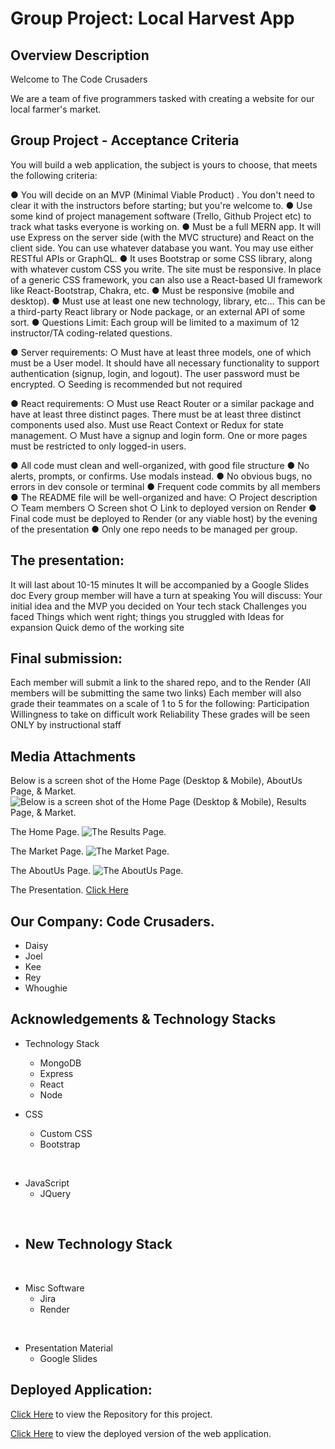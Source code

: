 # Group Project: Local Harvest App

## Overview Description
Welcome to The Code Crusaders

We are a team of five programmers tasked with creating a website for our local farmer's market. 



## Group Project - Acceptance Criteria

 You will build a web application, the subject is yours to choose, that meets the following criteria:

●	You will decide on an MVP (Minimal Viable Product) . You don't need to clear it with the instructors before starting; but you're welcome to.
●	Use some kind of project management software (Trello, Github Project etc) to track what tasks everyone is working on.
●	Must be a full MERN app. It will use Express on the server side (with the MVC structure) and React on the client side. You can use whatever database you want. You may use either RESTful APIs or GraphQL.
●	It uses Bootstrap or some CSS library, along with whatever custom CSS you write. The site must be responsive. In place of a generic CSS framework, you can also use a React-based UI framework like React-Bootstrap, Chakra, etc.
●	Must be responsive (mobile and desktop).
●	Must use at least one new technology, library, etc… This can be a third-party React library or Node package, or an external API of some sort.
●	Questions Limit:  Each group will be limited to a maximum of 12 instructor/TA coding-related questions.

●	Server requirements:
○	Must have at least three models, one of which must be a User model. It should have all necessary functionality to support authentication (signup, login, and logout). The user password must be encrypted.
○	Seeding is recommended but not required

●	React requirements:
○	Must use React Router or a similar package and have at least three distinct pages. There must be at least three distinct components used also. Must use React Context or Redux for state management.
○	Must have a signup and login form. One or more pages must be restricted to only logged-in users.

●	All code must clean and well-organized, with good file structure 
●	No alerts, prompts, or confirms. Use modals instead.
●	No obvious bugs, no errors in dev console or terminal
●	Frequent code commits by all members 
●	The README file will be well-organized and have:
○	Project description
○	Team members 
○	Screen shot 
○	Link to deployed version on Render 
●	Final code must be deployed to Render (or any viable host) by the evening of the presentation
●	Only one repo needs to be managed per group. 



## The presentation:
It will last about 10-15 minutes
It will be accompanied by a Google Slides doc 
Every group member will have a turn at speaking
You will discuss:
Your initial idea and the MVP you decided on
Your tech stack
Challenges you faced 
Things which went right; things you struggled with 
Ideas for expansion
Quick demo of the working site

## Final submission:
Each member will submit a link to the shared repo, and to the Render
(All members will be submitting the same two links)
Each member will also grade their teammates on a scale of 1 to 5 for the following:
Participation
Willingness to take on difficult work
Reliability
These grades will be seen ONLY by instructional staff 

## Media Attachments

Below is a screen shot of the Home Page (Desktop & Mobile), AboutUs Page, & Market.
![Below is a screen shot of the Home Page (Desktop & Mobile), Results Page, & Market.]()
![]()

The Home Page.
![The Results Page.]()

The Market Page.
![The Market Page.]()

The AboutUs Page.
![The AboutUs Page.]()

The Presentation.
[Click Here]() 

## Our Company: Code Crusaders.
- Daisy
- Joel
- Kee
- Rey
- Whoughie

## Acknowledgements & Technology Stacks

- Technology Stack
    - MongoDB
    - Express
    - React
    - Node 

- CSS
   - Custom CSS
   - Bootstrap

<br>

- JavaScript
   - JQuery

<br>

- New Technology Stack
    -

<br>

- Misc Software
   - Jira
   - Render

<br>

- Presentation Material
   - Google Slides



## Deployed Application:
[Click Here]() to view the Repository for this project.

[Click Here]() to view the deployed version of the web application. 


